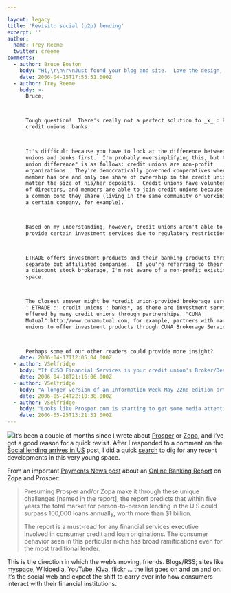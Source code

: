 ```yaml
---

layout: legacy
title: 'Revisit: social (p2p) lending'
excerpt: ''
author:
  name: Trey Reeme
  twitter: creeme
comments:
  - author: Bruce Boston
    body: "Hi,\r\n\r\nJust found your blog and site.  Love the design, love the content.\r\n\r\nQuickQuestion: Do you know of anyone/anything that is the CU equivilant of eTrade.com?  I.e X is to eTrade what CUs are to Banks....\r\n\r\nThanks in advance.\r\n\r\n-bruce boston\r\nQuidStreet.net"
    date: 2006-04-15T17:55:51.000Z
  - author: Trey Reeme
    body: >-
      Bruce,



      Tough question!  There's really not a perfect solution to _x_ : ETRADE ::
      credit unions: banks.



      It's difficult because you have to look at the difference between credit
      unions and banks first.  I'm probably oversimplifying this, but the "credit
      union difference" is as follows: credit unions are non-profit
      organizations.  They're democratically governed cooperatives where each
      member has one and only one share of ownership in the credit union, no
      matter the size of his/her deposits.  Credit unions have volunteer boards
      of directors, and members are able to join credit unions because of
      a common bond they share (living in the same community or working for
      a certain company, for example).



      Based on my understanding, however, credit unions aren't able to directly
      provide certain investment services due to regulatory restrictions.



      ETRADE offers investment products and their banking products through two
      separate but affiliated companies.  If you're referring to their role as
      a discount stock brokerage, I'm not aware of a non-profit existing in this
      space.



      The closest answer might be *credit union-provided brokerage services
      : ETRADE :: credit unions : banks*, as there are investment services
      offered by many credit unions through partnerships. "CUNA
      Mutual":http://www.cunamutual.com, for example, partners with many credit
      unions to offer investment products through CUNA Brokerage Services, Inc.



      Perhaps some of our other readers could provide more insight?
    date: 2006-04-17T12:05:04.000Z
  - author: VSelfridge
    body: "If CUSO Financial Services is your credit union's Broker/Dealer - eVision would be your online \"self-directed\" investing application.\r\n\r\nMore on CUSO Financial Services:\r\nhttps://ola.orcasnet.com/cuso/newsite/\r\n\r\n"
    date: 2006-04-18T21:16:06.000Z
  - author: VSelfridge
    body: "A longer version of an Information Week May 22nd edition article appears on InformationWeek.com at http://www.informationweek.com/showArticle.jhtml;jsessionid=4TAKFH2THKCP4QSNDBCCKH0CJUMEKJVN?articleID=187203312\r\n\r\nArticle touches on both comapnies' plans to \"introduce APIs so programmers can integrate social finance with social networking.\"  \r\n\r\nInteresting."
    date: 2006-05-24T22:10:38.000Z
  - author: VSelfridge
    body: "Looks like Prosper.com is starting to get some media attention...\r\n\r\nA CUNA article:\r\nhttp://www.cuna.org/newsnow/06/system052406-9.html?ref=hed\r\n\r\nAnyone here tried these services yet personally - as a lender or borrower? I'm curious about the user experience..."
    date: 2006-05-25T13:21:31.000Z
---
```


<p><img src='/images/legacy/zopa_logo.gif' class="right"/>It&#8217;s been a couple of months since I wrote about <a href="http://www.prosper.com">Prosper</a> or <a href="http://www.zopa.com">Zopa</a>, and I&#8217;ve got a good reason for a quick revisit.  After I responded to a comment on the <a href="http://www.opensourcecu.com/articles/2006/02/06/social-lending-arrives-in-us">Social lending arrives in US</a> post, I did a quick <a href="http://www.google.com/search?hl=en&#38;lr=&#38;rls=GGGL%2CGGGL%3A2005-09%2CGGGL%3Aen&#38;q=p2p+lending&#38;btnG=Search">search</a> to dig for any recent developments in this very young space.</p>
<p>From an important <a href="http://www.paymentsnews.com/2006/03/online_banking_.html">Payments News post</a> about an <a href="http://www.onlinebankingreport.com/resources/news_detail.html?eid=30&#38;PHPSESSID=200603280359261356104124">Online Banking Report</a> on Zopa and Prosper:</p>
<blockquote><p>Presuming Prosper and/or Zopa make it through these unique challenges [named in the report], the report predicts that within five years the total market for person-to-person lending in the U.S could surpass 100,000 loans annually, worth more than $1 billion.</p><p>The report is a must-read for any financial services executive involved in consumer credit and loan originations. The consumer behavior seen in this particular niche has broad ramifications even for the most traditional lender.</p></blockquote>
<p>This is the direction in which the web&#8217;s moving, friends.  Blogs/RSS; sites like <a href="http://www.myspace.com">myspace</a>, <a href="http://en.wikipedia.org">Wikipedia</a>, <a href="http://www.youtube.com">YouTube</a>, <a href="http://www.kiva.org">Kiva</a>, <a href="http://www.flickr.com">flickr</a> ... the list goes on and on and on.  It&#8217;s the social web and expect the shift to carry over into how consumers interact with their financial institutions.</p>